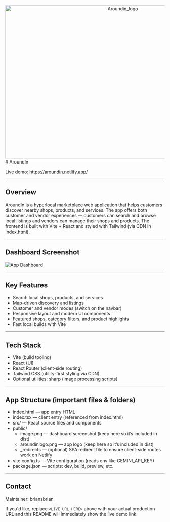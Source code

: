 <div align="center">

<img width="727" height="485" alt="Aroundin_logo" src="https://github.com/user-attachments/assets/e3e970b4-e9ee-479e-bb3b-58e80985b5e4" />

</div>
# AroundIn


Live demo: <https://aroundin.netlify.app/> 

---

## Overview

AroundIn is a hyperlocal marketplace web application that helps customers discover nearby shops, products, and services. The app offers both customer and vendor experiences — customers can search and browse local listings and vendors can manage their shops and products. The frontend is built with Vite + React and styled with Tailwind (via CDN in index.html).

---

## Dashboard Screenshot

![App Dashboard](<img width="1511" height="858" alt="image" src="https://github.com/user-attachments/assets/4944de28-973d-4454-8308-2b38c4f760ea" />
)

---

## Key Features

- Search local shops, products, and services
- Map-driven discovery and listings
- Customer and vendor modes (switch on the navbar)
- Responsive layout and modern UI components
- Featured shops, category filters, and product highlights
- Fast local builds with Vite

---

## Tech Stack

- Vite (build tooling)
- React (UI)
- React Router (client-side routing)
- Tailwind CSS (utility-first styling via CDN)
- Optional utilities: sharp (image processing scripts)

---

## App Structure (important files & folders)

- index.html — app entry HTML
- index.tsx — client entry (referenced from index.html)
- src/ — React source files and components
- public/
  - image.png — dashboard screenshot (keep here so it’s included in dist)
  - aroundinlogo.png — app logo (keep here so it’s included in dist)
  - _redirects — (optional) SPA redirect file to ensure client-side routes work on Netlify
- vite.config.ts — Vite configuration (reads env like GEMINI_API_KEY)
- package.json — scripts: dev, build, preview, etc.

---


## Contact

Maintainer: briansbrian

If you'd like, replace `<LIVE_URL_HERE>` above with your actual production URL and this README will immediately show the live demo link.
